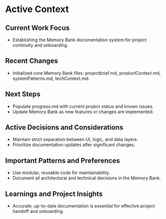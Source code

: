 # Active Context

## Current Work Focus
- Establishing the Memory Bank documentation system for project continuity and onboarding.

## Recent Changes
- Initialized core Memory Bank files: projectbrief.md, productContext.md, systemPatterns.md, techContext.md.

## Next Steps
- Populate progress.md with current project status and known issues.
- Update Memory Bank as new features or changes are implemented.

## Active Decisions and Considerations
- Maintain strict separation between UI, logic, and data layers.
- Prioritize documentation updates after significant changes.

## Important Patterns and Preferences
- Use modular, reusable code for maintainability.
- Document all architectural and technical decisions in the Memory Bank.

## Learnings and Project Insights
- Accurate, up-to-date documentation is essential for effective project handoff and onboarding. 
